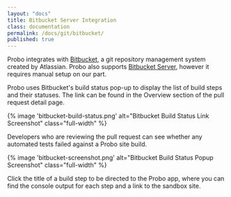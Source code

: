 ```yaml
---
layout: "docs"
title: Bitbucket Server Integration
class: documentation
permalink: /docs/git/bitbucket/
published: true
---
```

Probo integrates with [Bitbucket](https://bitbucket.org), a git repository management system created by Atlassian. Probo also supports [Bitbucket Server](https://bitbucket.org/product/server), however it requires manual setup on our part.

Probo uses Bitbucket's build status pop-up to display the list of build steps and their statuses. The link can be found in the Overview section of the pull request detail page.

{% image 'bitbucket-build-status.png' alt="Bitbucket Build Status Link Screenshot" class="full-width" %}

Developers who are reviewing the pull request can see whether any automated tests failed against a Probo site build.

{% image 'bitbucket-screenshot.png' alt="Bitbucket Build Status Popup Screenshot" class="full-width" %}

Click the title of a build step to be directed to the Probo app, where you can find the console output for each step and a link to the sandbox site.
